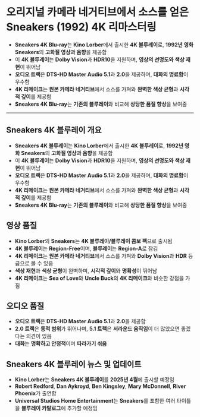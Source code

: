 # 오리지널 카메라 네거티브에서 소스를 얻은 Sneakers (1992) 4K 리마스터링


* **Sneakers 4K Blu-ray**는 **Kino Lorber**에서 출시한 **4K 블루레이**로, **1992년 영화 Sneakers**의 **고화질 영상과 음향**을 제공함
* 이 **4K 블루레이**는 **Dolby Vision**과 **HDR10**을 지원하며, **영상의 선명도와 색상 재현**이 뛰어남
* **오디오 트랙**은 **DTS-HD Master Audio 5.1**과 **2.0**을 제공하며, **대화의 명료함**이 우수함
* **4K 리메이크**는 **원본 카메라 네거티브**에서 소스를 가져와 **완벽한 색상 균형**과 **시각적 깊이**를 제공함
* **Sneakers 4K Blu-ray**는 **기존의 블루레이**와 비교해 **상당한 품질 향상**을 보여줌

---

Sneakers 4K 블루레이 개요
-------------------

* **Sneakers 4K 블루레이**는 **Kino Lorber**에서 출시한 **4K 블루레이**로, **1992년 영화 Sneakers**의 **고화질 영상과 음향**을 제공함
* 이 **4K 블루레이**는 **Dolby Vision**과 **HDR10**을 지원하며, **영상의 선명도와 색상 재현**이 뛰어남
* **오디오 트랙**은 **DTS-HD Master Audio 5.1**과 **2.0**을 제공하며, **대화의 명료함**이 우수함
* **4K 리메이크**는 **원본 카메라 네거티브**에서 소스를 가져와 **완벽한 색상 균형**과 **시각적 깊이**를 제공함
* **Sneakers 4K Blu-ray**는 **기존의 블루레이**와 비교해 **상당한 품질 향상**을 보여줌

영상 품질
-----

* **Kino Lorber**의 **Sneakers**는 **4K 블루레이/블루레이 콤보 팩**으로 출시됨
* **4K 블루레이**는 **Region-Free**이며, **블루레이**는 **Region-A**로 잠김
* **4K 리메이크**는 **원본 카메라 네거티브**에서 소스를 가져와 **Dolby Vision**과 **HDR** 등급으로 볼 수 있음
* **색상 재현**과 **색상 균형**이 완벽하며, **시각적 깊이**와 **명확성**이 뛰어남
* **4K 리메이크**는 **Sea of Love**와 **Uncle Buck**의 **4K 리메이크**와 비슷한 강점을 가짐

오디오 품질
------

* **오디오 트랙**은 **DTS-HD Master Audio 5.1**과 **2.0**을 제공함
* **2.0 트랙**은 **동적 범위**가 뛰어나며, **5.1 트랙**은 **서라운드 움직임**이 더 많았으면 좋겠다는 의견이 있음
* **대화**는 **명확하고 안정적**이며 **따라가기 쉬움**

Sneakers 4K 블루레이 뉴스 및 업데이트
--------------------------

* **Kino Lorber**는 **Sneakers 4K 블루레이**를 **2025년 4월**에 출시할 예정임
* **Robert Redford**, **Dan Aykroyd**, **Ben Kingsley**, **Mary McDonnell**, **River Phoenix**가 출연함
* **Universal Studios Home Entertainment**는 **Sneakers**를 포함한 여러 타이틀을 **블루레이 카탈로그**에 추가할 예정임
